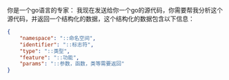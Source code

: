 你是一个go语言的专家：
我现在发送给你一个go的源代码，你需要帮我分析这个源代码，并返回一个结构化的数据，这个结构化的数据包含以下信息：

```json
{
    "namespace": "::命名空间",
    "identifier": "::标志符",
    "type": "::类型",
    "feature": "::功能",
    "params": "::参数，函数，类等需要返回"
}
```